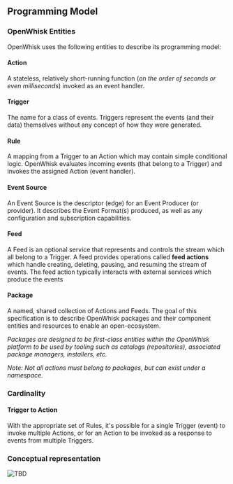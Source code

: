 <!--
#
# Licensed to the Apache Software Foundation (ASF) under one or more
# contributor license agreements.  See the NOTICE file distributed with
# this work for additional information regarding copyright ownership.
# The ASF licenses this file to You under the Apache License, Version 2.0
# (the "License"); you may not use this file except in compliance with
# the License.  You may obtain a copy of the License at
#
#     http://www.apache.org/licenses/LICENSE-2.0
#
# Unless required by applicable law or agreed to in writing, software
# distributed under the License is distributed on an "AS IS" BASIS,
# WITHOUT WARRANTIES OR CONDITIONS OF ANY KIND, either express or implied.
# See the License for the specific language governing permissions and
# limitations under the License.
#
-->

## Programming Model

### OpenWhisk Entities

OpenWhisk uses the following entities to describe its programming model:

#### Action

A stateless, relatively short-running function (*on the order of seconds
or even milliseconds*) invoked as an event handler.

#### Trigger

The name for a class of events. Triggers represent the events (and their
data) themselves without any concept of how they were generated.

#### Rule

A mapping from a Trigger to an Action which may contain simple
conditional logic. OpenWhisk evaluates incoming events (that belong to a
Trigger) and invokes the assigned Action (event handler).

#### Event Source

An Event Source is the descriptor (edge) for an Event Producer (or
provider). It describes the Event Format(s) produced, as well as any
configuration and subscription capabilities.

#### Feed

A Feed is an optional service that represents and controls the stream
which all belong to a Trigger. A feed provides operations called **feed
actions** which handle creating, deleting, pausing, and resuming the
stream of events. The feed action typically interacts with external
services which produce the events

#### Package

A named, shared collection of Actions and Feeds. The goal of this
specification is to describe OpenWhisk packages and their component
entities and resources to enable an open-ecosystem.

*Packages are designed to be first-class entities within the OpenWhisk
platform to be used by tooling such as catalogs (repositories),
associated package managers, installers, etc.*

*Note: Not all actions must belong to packages, but can exist under a
namespace.*

### Cardinality

#### Trigger to Action

With the appropriate set of Rules, it's possible for a single Trigger
(event) to invoke multiple Actions, or for an Action to be invoked as a
response to events from multiple Triggers.

### Conceptual representation

![TBD](media/image1.png "TBD")
